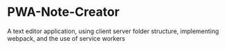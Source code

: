 # PWA-Note-Creator
A text editor application, using client server folder structure, implementing webpack, and the use of service workers
